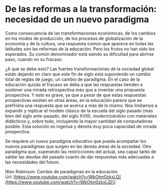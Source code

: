 # De las reformas a la transformación: necesidad de un nuevo paradigma

Como consecuencia de las transformaciones económicas, de los cambios en los modos de producción, de los procesos de globalización de la economía y de la cultura, una respuesta común que aparece en todas las latitudes son las reformas de la educación. Pero los frutos no han sido los esperados. Su común denominador está siendo su dificultad para abrirse paso, cuando no su fracaso.

¿A qué se debe esto? Las fuertes transformaciones de la sociedad global están dejando en claro que este fin de siglo está suponiendo un cambio total de reglas de juego, un cambio de paradigma. En el caso de la educación quizás el fracaso se deba a que las respuestas tienden a sostener una mirada retrospectiva más que a inventar una propuesta prospectiva. Y esto es grave, ya que a pesar de que estas respuestas prospectivas existen en otras áreas, en la educación parece que se prefiriera una respuesta que se acerca a más de lo mismo. Nos limitamos a expandir y replicar el modelo clásico de la escuela del siglo pasado (más bien del siglo ante-pasado, del siglo XVIII), modernizándolo con materiales didácticos y, sobre todo, incluyendo la mayor cantidad de computadoras posible. Esta solución es ingenua y denota muy poca capacidad de mirada prospectiva.

Se requiere un nuevo paradigma educativo que pueda acompañar los nuevos paradigmas que surgen en las demás áreas de la sociedad. Otro paradigma que, superando las restricciones del actual, sea capaz tanto de saldar las deudas del pasado cuanto de dar respuestas más adecuadas a las necesidades del futuro.

\[Ken Robinson: Cambio de paradigmas en la educación. Url: [https://www.youtube.com/watch?v=WbOtm0zkxLQ](https://www.youtube.com/watch?v=WbOtm0zkxLQ)\]